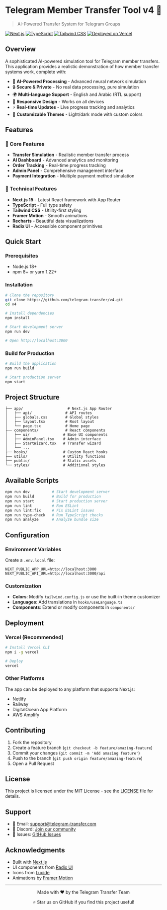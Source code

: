 # Telegram Member Transfer Tool v4 🚀

> AI-Powered Transfer System for Telegram Groups

[![Next.js](https://img.shields.io/badge/Next.js-15.2.4-black?style=for-the-badge&logo=next.js)](https://nextjs.org/)
[![TypeScript](https://img.shields.io/badge/TypeScript-5.0-blue?style=for-the-badge&logo=typescript)](https://www.typescriptlang.org/)
[![Tailwind CSS](https://img.shields.io/badge/Tailwind-3.4-38B2AC?style=for-the-badge&logo=tailwind-css)](https://tailwindcss.com/)
[![Deployed on Vercel](https://img.shields.io/badge/Deployed%20on-Vercel-black?style=for-the-badge&logo=vercel)](https://vercel.com/)

## Overview

A sophisticated AI-powered simulation tool for Telegram member transfers. This application provides a realistic demonstration of how member transfer systems work, complete with:

- 🤖 **AI-Powered Processing** - Advanced neural network simulation
- 🔒 **Secure & Private** - No real data processing, pure simulation
- 🌍 **Multi-language Support** - English and Arabic (RTL support)
- 📱 **Responsive Design** - Works on all devices
- ⚡ **Real-time Updates** - Live progress tracking and analytics
- 🎨 **Customizable Themes** - Light/dark mode with custom colors

## Features

### 🚀 Core Features
- **Transfer Simulation** - Realistic member transfer process
- **AI Dashboard** - Advanced analytics and monitoring
- **Order Tracking** - Real-time progress tracking
- **Admin Panel** - Comprehensive management interface
- **Payment Integration** - Multiple payment method simulation

### 🎯 Technical Features
- **Next.js 15** - Latest React framework with App Router
- **TypeScript** - Full type safety
- **Tailwind CSS** - Utility-first styling
- **Framer Motion** - Smooth animations
- **Recharts** - Beautiful data visualizations
- **Radix UI** - Accessible component primitives

## Quick Start

### Prerequisites
- Node.js 18+ 
- npm 8+ or yarn 1.22+

### Installation

```bash
# Clone the repository
git clone https://github.com/telegram-transfer/v4.git
cd v4

# Install dependencies
npm install

# Start development server
npm run dev

# Open http://localhost:3000
```

### Build for Production

```bash
# Build the application
npm run build

# Start production server
npm start
```

## Project Structure

```
├── app/                    # Next.js App Router
│   ├── api/               # API routes
│   ├── globals.css        # Global styles
│   ├── layout.tsx         # Root layout
│   └── page.tsx           # Home page
├── components/            # React components
│   ├── ui/               # Base UI components
│   ├── AdminPanel.tsx    # Admin interface
│   ├── StartWizard.tsx   # Transfer wizard
│   └── ...
├── hooks/                # Custom React hooks
├── utils/                # Utility functions
├── public/               # Static assets
└── styles/               # Additional styles
```

## Available Scripts

```bash
npm run dev          # Start development server
npm run build        # Build for production
npm run start        # Start production server
npm run lint         # Run ESLint
npm run lint:fix     # Fix ESLint issues
npm run type-check   # Run TypeScript checks
npm run analyze      # Analyze bundle size
```

## Configuration

### Environment Variables

Create a `.env.local` file:

```env
NEXT_PUBLIC_APP_URL=http://localhost:3000
NEXT_PUBLIC_API_URL=http://localhost:3000/api
```

### Customization

- **Colors**: Modify `tailwind.config.js` or use the built-in theme customizer
- **Languages**: Add translations in `hooks/useLanguage.ts`
- **Components**: Extend or modify components in `components/`

## Deployment

### Vercel (Recommended)

```bash
# Install Vercel CLI
npm i -g vercel

# Deploy
vercel
```

### Other Platforms

The app can be deployed to any platform that supports Next.js:
- Netlify
- Railway
- DigitalOcean App Platform
- AWS Amplify

## Contributing

1. Fork the repository
2. Create a feature branch (`git checkout -b feature/amazing-feature`)
3. Commit your changes (`git commit -m 'Add amazing feature'`)
4. Push to the branch (`git push origin feature/amazing-feature`)
5. Open a Pull Request

## License

This project is licensed under the MIT License - see the [LICENSE](LICENSE) file for details.

## Support

- 📧 Email: support@telegram-transfer.com
- 💬 Discord: [Join our community](https://discord.gg/telegram-transfer)
- 🐛 Issues: [GitHub Issues](https://github.com/telegram-transfer/v4/issues)

## Acknowledgments

- Built with [Next.js](https://nextjs.org/)
- UI components from [Radix UI](https://www.radix-ui.com/)
- Icons from [Lucide](https://lucide.dev/)
- Animations by [Framer Motion](https://www.framer.com/motion/)

---

<div align="center">
  <p>Made with ❤️ by the Telegram Transfer Team</p>
  <p>⭐ Star us on GitHub if you find this project useful!</p>
</div>
